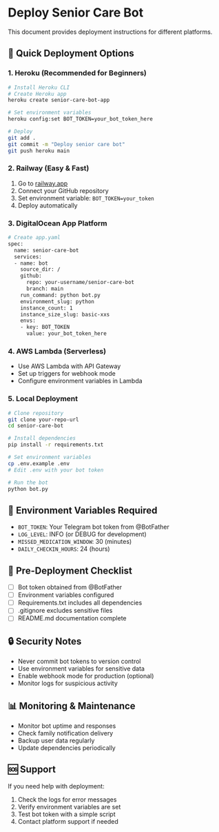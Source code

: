 # Deploy Senior Care Bot

This document provides deployment instructions for different platforms.

## 🚀 Quick Deployment Options

### 1. **Heroku (Recommended for Beginners)**
```bash
# Install Heroku CLI
# Create Heroku app
heroku create senior-care-bot-app

# Set environment variables
heroku config:set BOT_TOKEN=your_bot_token_here

# Deploy
git add .
git commit -m "Deploy senior care bot"
git push heroku main
```

### 2. **Railway (Easy & Fast)**
1. Go to [railway.app](https://railway.app)
2. Connect your GitHub repository
3. Set environment variable: `BOT_TOKEN=your_token`
4. Deploy automatically

### 3. **DigitalOcean App Platform**
```bash
# Create app.yaml
spec:
  name: senior-care-bot
  services:
  - name: bot
    source_dir: /
    github:
      repo: your-username/senior-care-bot
      branch: main
    run_command: python bot.py
    environment_slug: python
    instance_count: 1
    instance_size_slug: basic-xxs
    envs:
    - key: BOT_TOKEN
      value: your_bot_token_here
```

### 4. **AWS Lambda (Serverless)**
- Use AWS Lambda with API Gateway
- Set up triggers for webhook mode
- Configure environment variables in Lambda

### 5. **Local Deployment**
```bash
# Clone repository
git clone your-repo-url
cd senior-care-bot

# Install dependencies
pip install -r requirements.txt

# Set environment variables
cp .env.example .env
# Edit .env with your bot token

# Run the bot
python bot.py
```

## 🔧 Environment Variables Required

- `BOT_TOKEN`: Your Telegram bot token from @BotFather
- `LOG_LEVEL`: INFO (or DEBUG for development)
- `MISSED_MEDICATION_WINDOW`: 30 (minutes)
- `DAILY_CHECKIN_HOURS`: 24 (hours)

## 📝 Pre-Deployment Checklist

- [ ] Bot token obtained from @BotFather
- [ ] Environment variables configured
- [ ] Requirements.txt includes all dependencies
- [ ] .gitignore excludes sensitive files
- [ ] README.md documentation complete

## 🔒 Security Notes

- Never commit bot tokens to version control
- Use environment variables for sensitive data
- Enable webhook mode for production (optional)
- Monitor logs for suspicious activity

## 📊 Monitoring & Maintenance

- Monitor bot uptime and responses
- Check family notification delivery
- Backup user data regularly
- Update dependencies periodically

## 🆘 Support

If you need help with deployment:
1. Check the logs for error messages
2. Verify environment variables are set
3. Test bot token with a simple script
4. Contact platform support if needed
